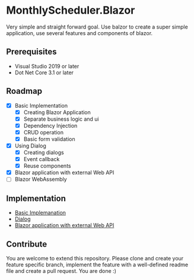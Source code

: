 # MonthlyScheduler.Blazor

Very simple and straight forward goal. Use balzor to create a super simple application, use several features and components of blazor.

## Prerequisites
* Visual Studio 2019 or later
* Dot Net Core 3.1 or later

## Roadmap
- [x] Basic Implementation
    - [x] Creating Blazor Application
    - [x] Separate business logic and ui
    - [x] Dependency Injection
    - [x] CRUD operation
    - [x] Basic form validation
- [x] Using Dialog
    - [x] Creating dialogs
    - [x] Event callback
    - [x] Reuse components
- [x] Blazor application with external Web API
- [ ] Blazor WebAssembly

## Implementation
* [Basic Implemanation](https://github.com/abuzaforfagun/MonthlyScheduler.Blazor/tree/Basic-Implementation)
* [Dialog](https://github.com/abuzaforfagun/MonthlyScheduler.Blazor/tree/Dialog)
* [Blazor application with external Web API](https://github.com/abuzaforfagun/MonthlyScheduler.Blazor/tree/External-Web-API)

## Contribute

You are welcome to extend this repository. Please clone and create your feature specific branch, implement the feature with a well-defined readme file and create a pull request. You are done :)
